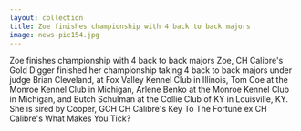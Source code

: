 ```yaml
---
layout: collection
title: Zoe finishes championship with 4 back to back majors
image: news-pic154.jpg
---
```

Zoe finishes championship with 4 back to back majors
 Zoe, CH Calibre's Gold Digger finished her championship taking 4 back to back majors under judge Brian Cleveland, at Fox Valley Kennel Club in Illinois, Tom Coe at the Monroe Kennel Club in Michigan, Arlene Benko at the Monroe Kennel Club in Michigan, and Butch Schulman at the Collie Club of KY in Louisville, KY. She is sired by Cooper, GCH CH Calibre's Key To The Fortune ex CH Calibre's What Makes You Tick?

